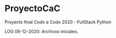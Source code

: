 # ProyectoCaC
Proyecto final Codo a Codo 2020 - FullStack Python

LOG
06-12-2020: Archivos iniciales.
